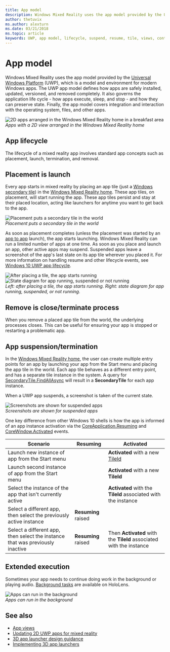 ```yaml
---
title: App model
description: Windows Mixed Reality uses the app model provided by the Universal Windows Platform, a model and environment for modern Windows apps.
author: thetuvix
ms.author: alexturn
ms.date: 03/21/2018
ms.topic: article
keywords: UWP, app model, lifecycle, suspend, resume, tile, views, contracts, mixed reality headset, windows mixed reality headset, virtual reality headset, HoloLens, MRTK, Mixed Reality Toolkit
---
```


# App model

Windows Mixed Reality uses the app model provided by the [Universal Windows Platform](/windows/uwp/get-started/) (UWP), which is a model and environment for modern Windows apps. The UWP app model defines how apps are safely installed, updated, versioned, and removed completely. It also governs the application life cycle - how apps execute, sleep, and stop - and how they can preserve state. Finally, the app model covers integration and interaction with the operating system, files, and other apps.

![2D apps arranged in the Windows Mixed Reality home in a breakfast area](images/20160112-055908-hololens-500px.jpg)<br>
*Apps with a 2D view arranged in the Windows Mixed Reality home*

## App lifecycle

The lifecycle of a mixed reality app involves standard app concepts such as placement, launch, termination, and removal.

## Placement is launch

Every app starts in mixed reality by placing an app tile (just a [Windows secondary tile](/uwp/api/Windows.UI.StartScreen.SecondaryTile)) in the [Windows Mixed Reality home](../discover/navigating-the-windows-mixed-reality-home.md). These app tiles, on placement, will start running the app. These app tiles persist and stay at their placed location, acting like launchers for anytime you want to get back to the app.

![Placement puts a secondary tile in the world](images/slide1-600px.png)<br>
*Placement puts a secondary tile in the world*

As soon as placement completes (unless the placement was started by an [app to app](app-views.md#protocols) launch), the app starts launching. Windows Mixed Reality can run a limited number of apps at one time. As soon as you place and launch an app, other active apps may suspend. Suspended apps leave a screenshot of the app's last state on its app tile wherever you placed it. For more information on handling resume and other lifecycle events, see [Windows 10 UWP app lifecycle](/windows/uwp/launch-resume/app-lifecycle).

![After placing a tile, the app starts running](images/slide2-500px.png) ![State diagram for app running, suspended or not running](images/ic576232-500px.png)<br>
*Left: after placing a tile, the app starts running. Right: state diagram for app running, suspended, or not running.*

## Remove is close/terminate process

When you remove a placed app tile from the world, the underlying processes closes. This can be useful for ensuring your app is stopped or restarting a problematic app.

## App suspension/termination

In the [Windows Mixed Reality home](../discover/navigating-the-windows-mixed-reality-home.md), the user can create multiple entry points for an app by launching your app from the Start menu and placing the app tile in the world. Each app tile behaves as a different entry point, and has a separate tile instance in the system. A query for [SecondaryTile.FindAllAsync](/uwp/api/Windows.UI.StartScreen.SecondaryTile#Windows_UI_StartScreen_SecondaryTile_FindAllAsync) will result in a **SecondaryTile** for each app instance.

When a UWP app suspends, a screenshot is taken of the current state.

![Screenshots are shown for suspended apps](images/slide9-800px.png)<br>
*Screenshots are shown for suspended apps*

One key difference from other Windows 10 shells is how the app is informed of an app instance activation via the [CoreApplication.Resuming](/uwp/api/Windows.ApplicationModel.Core.CoreApplication#Windows_ApplicationModel_Core_CoreApplication_Resuming) and [CoreWindow.Activated](/uwp/api/windows.ui.core.corewindow#Windows_UI_Core_CoreWindow_Activated) events.

|  Scenario |  Resuming  |  Activated | 
|----------|----------|----------|
|  Launch new instance of app from the Start menu  |   |  **Activated** with a new [TileId](/uwp/api/windows.ui.startscreen.secondarytile#Windows_UI_StartScreen_SecondaryTile_TileId) | 
|  Launch second instance of app from the Start menu  |   |  **Activated** with a new **TileId** | 
|  Select the instance of the app that isn't currently active  |   |  **Activated** with the **TileId** associated with the instance | 
|  Select a different app, then select the previously active instance  |  **Resuming** raised  |  | 
|  Select a different app, then select the instance that was previously inactive  |  **Resuming** raised  |  Then **Activated** with the **TileId** associated with the instance | 

## Extended execution

Sometimes your app needs to continue doing work in the background or playing audio. [Background tasks](/windows/uwp/launch-resume/declare-background-tasks-in-the-application-manifest) are available on HoloLens.

![Apps can run in the background](images/slide10-800px.png)<br>
*Apps can run in the background*

## See also

* [App views](app-views.md)
* [Updating 2D UWP apps for mixed reality](../develop/porting-apps/building-2d-apps.md)
* [3D app launcher design guidance](../distribute/3d-app-launcher-design-guidance.md)
* [Implementing 3D app launchers](../distribute/implementing-3d-app-launchers.md)